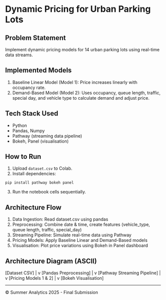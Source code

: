 
# Dynamic Pricing for Urban Parking Lots

## Problem Statement
Implement dynamic pricing models for 14 urban parking lots using real-time data streams.

## Implemented Models
1. Baseline Linear Model (Model 1): Price increases linearly with occupancy rate.
2. Demand-Based Model (Model 2): Uses occupancy, queue length, traffic, special day, and vehicle type to calculate demand and adjust price.

## Tech Stack Used
- Python
- Pandas, Numpy
- Pathway (streaming data pipeline)
- Bokeh, Panel (visualisation)

## How to Run
1. Upload `dataset.csv` to Colab.
2. Install dependencies:
```
pip install pathway bokeh panel
```
3. Run the notebook cells sequentially.

## Architecture Flow

1. Data Ingestion: Read dataset.csv using pandas
2. Preprocessing: Combine date & time, create features (vehicle_type, queue length, traffic, special_day)
3. Streaming Pipeline: Simulate real-time data using Pathway
4. Pricing Models: Apply Baseline Linear and Demand-Based models
5. Visualisation: Plot price variations using Bokeh in Panel dashboard

## Architecture Diagram (ASCII)

[Dataset CSV]
      |
      v
[Pandas Preprocessing]
      |
      v
[Pathway Streaming Pipeline]
      |
      v
[Pricing Models 1 & 2]
      |
      v
[Bokeh Visualisation]

---

© Summer Analytics 2025 - Final Submission
